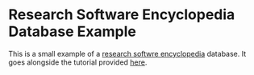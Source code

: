 # Research Software Encyclopedia Database Example

This is a small example of a [research softwre encyclopedia](https://github.com/rseng/rse) database. It goes alongside the tutorial provided [here](https://rseng.github.io/rseng/tutorials/showcase-your-software).
